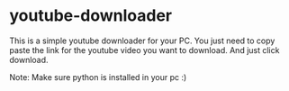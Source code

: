 # youtube-downloader

This is a simple youtube downloader for your PC.
You just need to copy paste the link for the youtube video you want to download.
And just click download.


Note: Make sure python is installed in your pc :)
